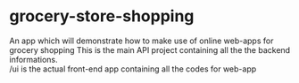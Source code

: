 # grocery-store-shopping
An app which will demonstrate how to make use of online web-apps for grocery shopping
This is the main API project containing all the the backend informations.  
/ui is the actual front-end app containing all the codes for web-app
